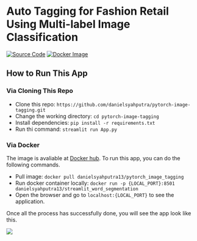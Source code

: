 # Auto Tagging for Fashion Retail Using Multi-label Image Classification

[![Source Code](https://img.shields.io/badge/Google%20Drive-4285F4?style=for-the-badge&logo=googledrive&logoColor=white)](https://drive.google.com/drive/folders/133hKQ2tNsBmBy3luvEB3IwzVMV66B0kx?usp=sharing)
[![Docker Image](https://img.shields.io/badge/docker-%230db7ed.svg?style=for-the-badge&logo=docker&logoColor=white)](https://hub.docker.com/repository/docker/danielsyahputra13/pytorch_image_tagging)

## How to Run This App

### Via Cloning This Repo

- Clone this repo: `https://github.com/danielsyahputra/pytorch-image-tagging.git`
- Change the working directory: `cd pytorch-image-tagging`
- Install dependencies: `pip install -r requirements.txt`
- Run thi command: `streamlit run App.py`

### Via Docker

The image is avaliable at [Docker hub](https://hub.docker.com/repository/docker/danielsyahputra13/pytorch_image_tagging). To run this app, you can do the following commands.

- Pull image: `docker pull danielsyahputra13/pytorch_image_tagging`
- Run docker container locally: `docker run -p {LOCAL_PORT}:8501 danielsyahputra13/streamlit_word_segmentation`
- Open the browser and go to `localhost:{LOCAL_PORT}` to see the application.

Once all the process has successfully done, you will see the app look like this.

<img src="https://i.ibb.co/C7R9Syc/Screen-Shot-2022-08-29-at-09-25-59.png">

